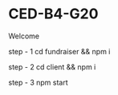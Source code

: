 # CED-B4-G20

Welcome

step - 1
cd fundraiser && npm i

step - 2
cd client && npm i

step - 3
npm start
